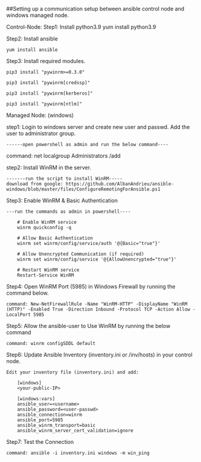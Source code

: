 ##Setting up a communication setup between ansible control node and windows managed node.

Control-Node:
Step1: Install python3.9
    yum install python3.9

Step2: Install ansible

    yum install ansible

Step3: Install required modules.

    pip3 install "pywinrm>=0.3.0"

    pip3 install "pywinrm[credssp]"

    pip3 install "pywinrm[kerberos]"
    
    pip3 install "pywinrm[ntlm]"

Managed Node: (windows)

step1: Login to windows server and create new user and passwd. Add the user to administrator group.

    ------open powershell as admin and run the below command----

   command: net localgroup Administrators <username> /add

step2: Install WinRM in the server.

    -------run the script to install WinRM-----
    download from google: https://github.com/AlbanAndrieu/ansible-windows/blob/master/files/ConfigureRemotingForAnsible.ps1

Step3: Enable WinRM & Basic Authentication

    ---run the commands as admin in powershell----

        # Enable WinRM service
        winrm quickconfig -q

        # Allow Basic Authentication
        winrm set winrm/config/service/auth '@{Basic="true"}'

        # Allow Unencrypted Communication (if required)
        winrm set winrm/config/service '@{AllowUnencrypted="true"}'

        # Restart WinRM service
        Restart-Service WinRM

Step4: Open WinRM Port (5985) in Windows Firewall by running the command below.

    command: New-NetFirewallRule -Name "WinRM-HTTP" -DisplayName "WinRM (HTTP)" -Enabled True -Direction Inbound -Protocol TCP -Action Allow -LocalPort 5985

Step5: Allow the ansible-user to Use WinRM by running the below command

    command: winrm configSDDL default

Step6: Update Ansible Inventory (inventory.ini or /inv/hosts) in your control node.

    Edit your inventory file (inventory.ini) and add:

        [windows]
        <your-public-IP>

        [windows:vars]
        ansible_user=<username>
        ansible_password=<user-passwd>
        ansible_connection=winrm
        ansible_port=5985
        ansible_winrm_transport=basic
        ansible_winrm_server_cert_validation=ignore

Step7: Test the Connection

    command: ansible -i inventory.ini windows -m win_ping


